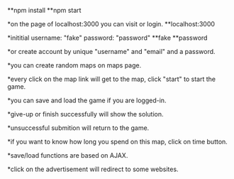 
**npm install
**npm start

*on the page of localhost:3000 you can visit or login.
**localhost:3000

*inititial username: "fake" password: "password"
**fake
**password

*or create account by unique "username" and "email" and a password.

*you can create random maps on maps page.

*every click on the map link will get to the map, click "start" to start the game.

*you can save and load the game if you are logged-in.

*give-up or finish successfully will show the solution.

*unsuccessful submition will return to the game.

*if you want to know how long you spend on this map, click on time button.

*save/load functions are based on AJAX.

*click on the advertisement will redirect to some websites.
